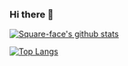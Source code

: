 ### Hi there 👋

[![Square-face's github stats](https://vercel-steel.vercel.app/api?username=Square-face&count_private=true&theme=dark)](https://github.com/anuraghazra/github-readme-stats)

[![Top Langs](https://vercel-steel.vercel.app/api/top-langs/?username=Square-face&count_private=true&theme=dark)](https://github.com/anuraghazra/github-readme-stats)

